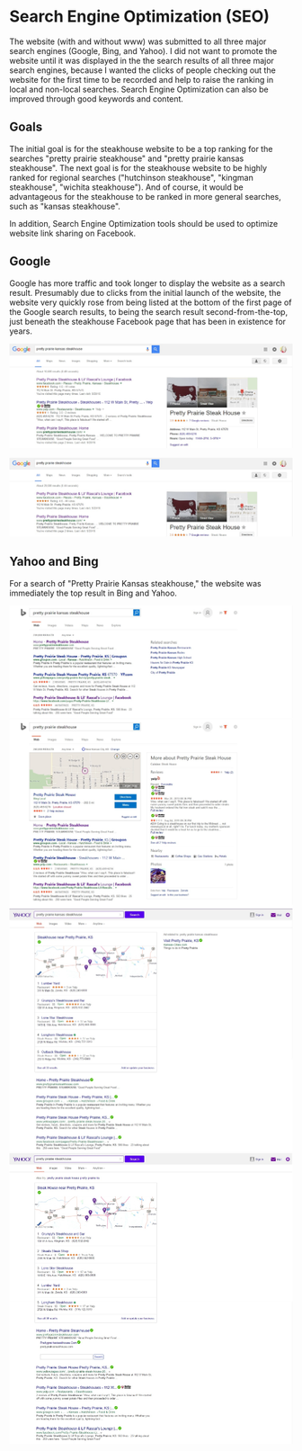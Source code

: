 # Search Engine Optimization (SEO) 

The website (with and without www) was submitted to all three major search engines (Google, Bing, and Yahoo). I did not want to promote the website until it was displayed in the the search results of all three major search engines, because I wanted the clicks of people checking out the website for the first time to be recorded and help to raise the ranking in local and non-local searches. Search Engine Optimization can also be improved through good keywords and content.

## Goals

The initial goal is for the steakhouse website to be a top ranking for the searches "pretty prairie steakhouse" and "pretty prairie kansas steakhouse". The next goal is for the steakhouse website to be highly ranked for regional searches ("hutchinson steakhouse", "kingman steakhouse", "wichita steakhouse"). And of course, it would be advantageous for the steakhouse to be ranked in more general searches, such as "kansas steakhouse".  

In addition, Search Engine Optimization tools should be used to optimize website link sharing on Facebook.

## Google

Google has more traffic and took longer to display the website as a search result. Presumably due to clicks from the initial launch of the website, the website very quickly rose from being listed at the bottom of the first page of the Google search results, to being the search result second-from-the-top, just beneath the steakhouse Facebook page that has been in existence for years. 

![](search-engine-optimization-images/google-pretty-prairie-kansas-steakhouse.jpg)

![](search-engine-optimization-images/google-pretty-prairie-steakhouse.jpg)

## Yahoo and Bing

For a search of "Pretty Prairie Kansas steakhouse," the website was immediately the top result in Bing and Yahoo. 

![](search-engine-optimization-images/bing-pretty-prairie-kansas-steakhouse.jpg)
![](search-engine-optimization-images/bing-pretty-prairie-steakhouse.jpg)
![](search-engine-optimization-images/yahoo-pretty-prairie-kansas-steakhouse.jpg)
![](search-engine-optimization-images/yahoo-pretty-prairie-steakhouse.jpg)
